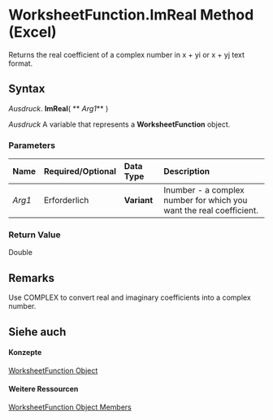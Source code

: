 
# WorksheetFunction.ImReal Method (Excel)

Returns the real coefficient of a complex number in x + yi or x + yj text format.


## Syntax

 _Ausdruck_. **ImReal**( ** _Arg1_** )

 _Ausdruck_ A variable that represents a **WorksheetFunction** object.


### Parameters



|**Name**|**Required/Optional**|**Data Type**|**Description**|
|:-----|:-----|:-----|:-----|
| _Arg1_|Erforderlich|**Variant**|Inumber - a complex number for which you want the real coefficient.|

### Return Value

Double


## Remarks

Use COMPLEX to convert real and imaginary coefficients into a complex number.


## Siehe auch


#### Konzepte


[WorksheetFunction Object](7b1d5639-363d-632c-2cf0-2232562646b6.md)
#### Weitere Ressourcen


[WorksheetFunction Object Members](http://msdn.microsoft.com/library/6811ca87-4b53-0bff-88c9-30bf7497879a%28Office.15%29.aspx)